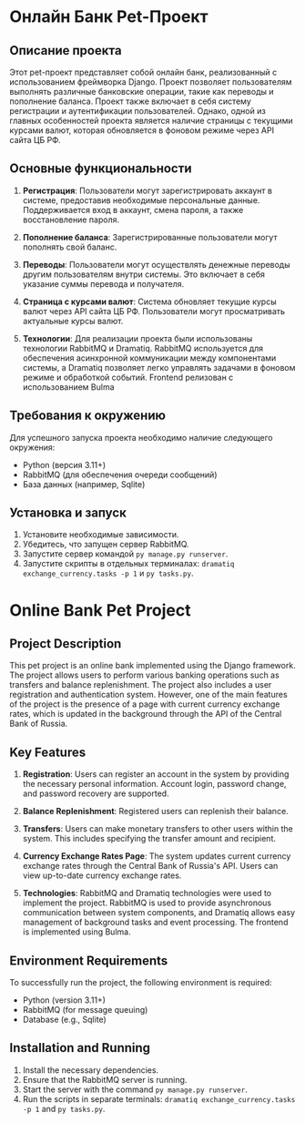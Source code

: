 # Онлайн Банк Pet-Проект

## Описание проекта
Этот pet-проект представляет собой онлайн банк, реализованный с использованием фреймворка Django. Проект позволяет пользователям выполнять различные банковские операции, такие как переводы и пополнение баланса. Проект также включает в себя систему регистрации и аутентификации пользователей. Однако, одной из главных особенностей проекта является наличие страницы с текущими курсами валют, которая обновляется в фоновом режиме через API сайта ЦБ РФ.

## Основные функциональности
1. **Регистрация**: Пользователи могут зарегистрировать аккаунт в системе, предоставив необходимые персональные данные. Поддерживается вход в аккаунт, смена пароля, а также восстановление пароля.

2. **Пополнение баланса**: Зарегистрированные пользователи могут пополнять свой баланс.

3. **Переводы**: Пользователи могут осуществлять денежные переводы другим пользователям внутри системы. Это включает в себя указание суммы перевода и получателя.

4. **Страница с курсами валют**: Система обновляет текущие курсы валют через API сайта ЦБ РФ. Пользователи могут просматривать актуальные курсы валют.

5. **Технологии**: Для реализации проекта были использованы технологии RabbitMQ и Dramatiq. RabbitMQ используется для обеспечения асинхронной коммуникации между компонентами системы, а Dramatiq позволяет легко управлять задачами в фоновом режиме и обработкой событий. Frontend релизован с использованием Bulma

## Требования к окружению
Для успешного запуска проекта необходимо наличие следующего окружения:

- Python (версия 3.11+)
- RabbitMQ (для обеспечения очереди сообщений)
- База данных (например, Sqlite)

## Установка и запуск
1. Установите необходимые зависимости.
2. Убедитесь, что запущен сервер RabbitMQ.
3. Запустите сервер командой `py manage.py runserver`.
4. Запустите скрипты в отдельных терминалах: `dramatiq exchange_currency.tasks -p 1` и `py tasks.py`.

# Online Bank Pet Project

## Project Description
This pet project is an online bank implemented using the Django framework. The project allows users to perform various banking operations such as transfers and balance replenishment. The project also includes a user registration and authentication system. However, one of the main features of the project is the presence of a page with current currency exchange rates, which is updated in the background through the API of the Central Bank of Russia.

## Key Features
1. **Registration**: Users can register an account in the system by providing the necessary personal information. Account login, password change, and password recovery are supported.

2. **Balance Replenishment**: Registered users can replenish their balance.

3. **Transfers**: Users can make monetary transfers to other users within the system. This includes specifying the transfer amount and recipient.

4. **Currency Exchange Rates Page**: The system updates current currency exchange rates through the Central Bank of Russia's API. Users can view up-to-date currency exchange rates.

5. **Technologies**: RabbitMQ and Dramatiq technologies were used to implement the project. RabbitMQ is used to provide asynchronous communication between system components, and Dramatiq allows easy management of background tasks and event processing. The frontend is implemented using Bulma.

## Environment Requirements
To successfully run the project, the following environment is required:

- Python (version 3.11+)
- RabbitMQ (for message queuing)
- Database (e.g., Sqlite)

## Installation and Running
1. Install the necessary dependencies.
2. Ensure that the RabbitMQ server is running.
3. Start the server with the command `py manage.py runserver`.
4. Run the scripts in separate terminals: `dramatiq exchange_currency.tasks -p 1` and `py tasks.py`.

